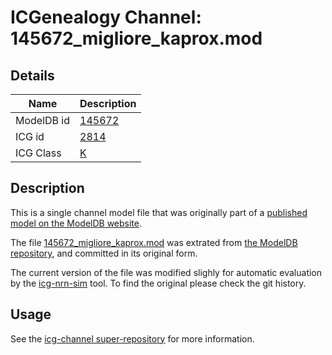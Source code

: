 # ICGenealogy Channel: 145672\_migliore\_kaprox.mod

## Details

Name | Description
---- | -----------
ModelDB id | [145672](http://senselab.med.yale.edu/ModelDB/ShowModel.cshtml?model=145672)
ICG id | [2814](http://icg.neurotheory.ox.ac.uk/channels/1/2814)
ICG Class | [K](http://icg.neurotheory.ox.ac.uk/channels/1)

## Description

This is a single channel model file that was originally part of a [published model on the ModelDB website](http://senselab.med.yale.edu/ModelDB/ShowModel.cshtml?model=145672).


The file [145672\_migliore\_kaprox.mod](145672_migliore_kaprox.mod) was extrated from [the ModelDB repository](http://senselab.med.yale.edu/ModelDB/ShowModel.cshtml?model=145672), and committed in its original form.

The current version of the file was modified slighly for automatic evaluation by the [icg-nrn-sim](https://github.com/icgenealogy/icg-nrn-sim) tool. To find the original please check the git history.


## Usage

See the [icg-channel super-repository](https://github.com/icgenealogy/icg-channels) for more information.